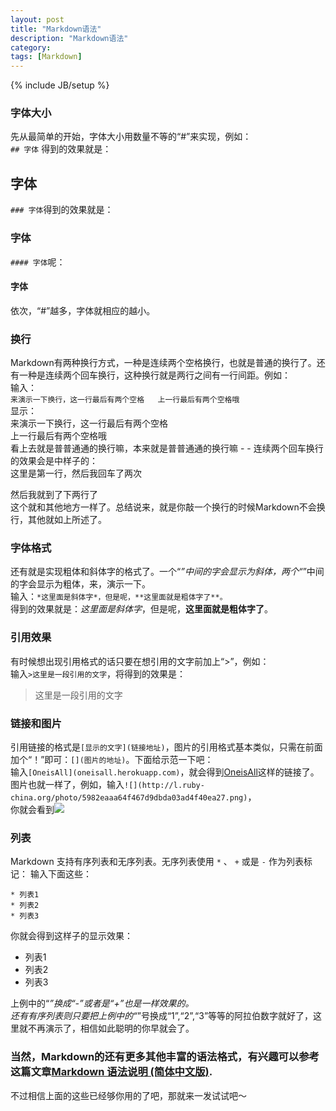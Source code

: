 ```yaml
---
layout: post
title: "Markdown语法"
description: "Markdown语法"
category: 
tags: [Markdown]
---
```

{% include JB/setup %}


### 字体大小  
先从最简单的开始，字体大小用数量不等的“#”来实现，例如：  
`## 字体` 得到的效果就是：
## 字体
`### 字体`得到的效果就是：
### 字体
`#### 字体`呢：  
#### 字体
依次，“#”越多，字体就相应的越小。 


### 换行   
Markdown有两种换行方式，一种是连续两个空格换行，也就是普通的换行了。还有一种是连续两个回车换行，这种换行就是两行之间有一行间距。例如：  
输入：    
`来演示一下换行，这一行最后有两个空格  
上一行最后有两个空格哦`  
显示：   
来演示一下换行，这一行最后有两个空格  
上一行最后有两个空格哦  
看上去就是普普通通的换行嘛，本来就是普普通通的换行嘛 - -
连续两个回车换行的效果会是中样子的：  
这里是第一行，然后我回车了两次

然后我就到了下两行了  
这个就和其他地方一样了。总结说来，就是你敲一个换行的时候Markdown不会换行，其他就如上所述了。  

### 字体格式  
还有就是实现粗体和斜体字的格式了。一个“*”中间的字会显示为斜体，两个“*”中间的字会显示为粗体，来，演示一下。  
输入：`*这里面是斜体字*，但是呢，**这里面就是粗体字了**。`   
得到的效果就是：*这里面是斜体字*，但是呢，**这里面就是粗体字了**。


### 引用效果  
有时候想出现引用格式的话只要在想引用的文字前加上“>”，例如：    
输入`>这里是一段引用的文字`，将得到的效果是：
>这里是一段引用的文字



### 链接和图片  
引用链接的格式是`[显示的文字](链接地址)`，图片的引用格式基本类似，只需在前面加个“！”即可：`[](图片的地址)`。下面给示范一下吧：  
输入`[OneisAll](oneisall.herokuapp.com)`，就会得到[OneisAll](oneisall.herokuapp.com)这样的链接了。    
图片也就一样了，例如，输入`![](http://l.ruby-china.org/photo/5982eaaa64f467d9dbda03ad4f40ea27.png)`，  
你就会看到![](http://l.ruby-china.org/photo/5982eaaa64f467d9dbda03ad4f40ea27.png)


### 列表  
Markdown 支持有序列表和无序列表。无序列表使用 `*` 、 `+` 或是 `-` 作为列表标记：
输入下面这些：

    * 列表1
    * 列表2
    * 列表3
你就会得到这样子的显示效果：

- 列表1
- 列表2
- 列表3

上例中的“*”换成“-”或者是“+”也是一样效果的。  
还有有序列表则只要把上例中的“*”号换成“1”,“2”,“3”等等的阿拉伯数字就好了，这里就不再演示了，相信如此聪明的你早就会了。


### 当然，Markdown的还有更多其他丰富的语法格式，有兴趣可以参考这篇文章[Markdown 语法说明 (简体中文版)](http://wowubuntu.com/markdown/index.html).  
不过相信上面的这些已经够你用的了吧，那就来一发试试吧～
